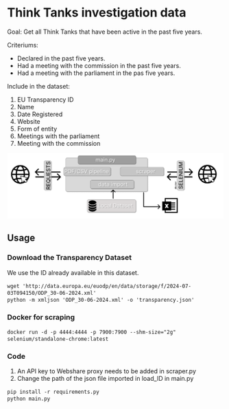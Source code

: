 # Think Tanks investigation data
Goal:
Get all Think Tanks that have been active in the past five years.

Criteriums:
- Declared in the past five years.
- Had a meeting with the commission in the past five years.
- Had a meeting with the parliament in the pas five years.

Include in the dataset:
1. EU Transparency ID 
2. Name 
3. Date Registered 
4. Website 
5. Form of entity
6. Meetings with the parliament
7. Meeting with the commission

![image](images/thinktank.png)

## Usage

### Download the Transparency Dataset
We use the ID already available in this dataset.
```
wget 'http://data.europa.eu/euodp/en/data/storage/f/2024-07-03T094150/ODP_30-06-2024.xml'
python -m xmljson 'ODP_30-06-2024.xml' -o 'transparency.json'
```
### Docker for scraping
```
docker run -d -p 4444:4444 -p 7900:7900 --shm-size="2g" selenium/standalone-chrome:latest
```
### Code
1. An API key to Webshare proxy needs to be added in scraper.py
2. Change the path of the json file imported in load_ID in main.py
```
pip install -r requirements.py
python main.py
```
